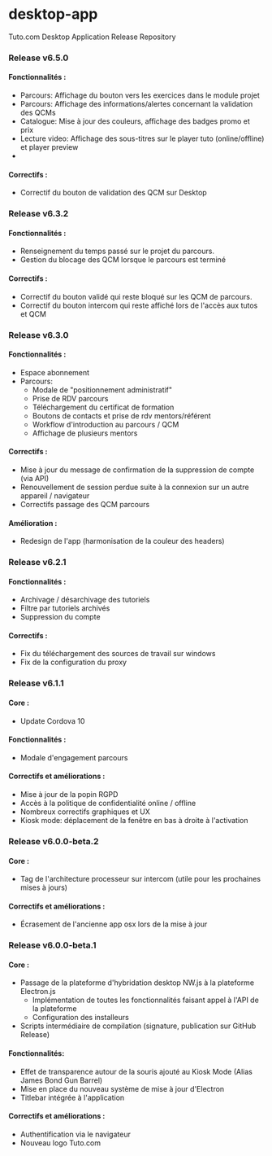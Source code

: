 # desktop-app
Tuto.com Desktop Application Release Repository

### Release v6.5.0

#### Fonctionnalités :
* Parcours: Affichage du bouton vers les exercices dans le module projet
* Parcours: Affichage des informations/alertes concernant la validation des QCMs
* Catalogue: Mise à jour des couleurs, affichage des badges promo et prix
* Lecture video: Affichage des sous-titres sur le player tuto (online/offline) et player preview
* 
#### Correctifs :
* Correctif du bouton de validation des QCM sur Desktop

### Release v6.3.2

#### Fonctionnalités :
* Renseignement du temps passé sur le projet du parcours.
* Gestion du blocage des QCM lorsque le parcours est terminé

#### Correctifs :
* Correctif du bouton validé qui reste bloqué sur les QCM de parcours.
* Correctif du bouton intercom qui reste affiché lors de l'accès aux tutos et QCM

### Release v6.3.0

#### Fonctionnalités :
* Espace abonnement
* Parcours:
    * Modale de "positionnement administratif"
    * Prise de RDV parcours
    * Téléchargement du certificat de formation
    * Boutons de contacts et prise de rdv mentors/référent 
    * Workflow d'introduction au parcours / QCM
    * Affichage de plusieurs mentors

#### Correctifs :
* Mise à jour du message de confirmation de la suppression de compte (via API)
* Renouvellement de session perdue suite à la connexion sur un autre appareil / navigateur
* Correctifs passage des QCM parcours

#### Amélioration :
* Redesign de l'app (harmonisation de la couleur des headers)

### Release v6.2.1

#### Fonctionnalités :
* Archivage / désarchivage des tutoriels 
* Filtre par tutoriels archivés
* Suppression du compte

#### Correctifs :
* Fix du téléchargement des sources de travail sur windows
* Fix de la configuration du proxy

### Release v6.1.1

#### Core :
* Update Cordova 10

#### Fonctionnalités :
* Modale d'engagement parcours

#### Correctifs et améliorations :
* Mise à jour de la popin RGPD
* Accès à la politique de confidentialité online / offline
* Nombreux correctifs graphiques et UX
* Kiosk mode: déplacement de la fenêtre en bas à droite à l'activation

### Release v6.0.0-beta.2

#### Core :
* Tag de l'architecture processeur sur intercom (utile pour les prochaines mises à jours)

#### Correctifs et améliorations :
* Écrasement de l'ancienne app osx lors de la mise à jour


### Release v6.0.0-beta.1

#### Core :
* Passage de la plateforme d'hybridation desktop NW.js à la plateforme Electron.js 
  * Implémentation de toutes les fonctionnalités faisant appel à l'API de la plateforme
  * Configuration des installeurs
* Scripts intermédiaire de compilation (signature, publication sur GitHub Release)

#### Fonctionnalités:
* Effet de transparence autour de la souris ajouté au Kiosk Mode (Alias James Bond Gun Barrel)
* Mise en place du nouveau système de mise à jour d'Electron
* Titlebar intégrée à l'application

#### Correctifs et améliorations :
* Authentification via le navigateur
* Nouveau logo Tuto.com



